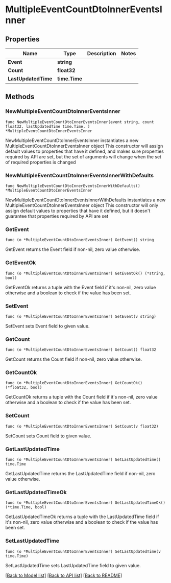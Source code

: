 # MultipleEventCountDtoInnerEventsInner

## Properties

Name | Type | Description | Notes
------------ | ------------- | ------------- | -------------
**Event** | **string** |  | 
**Count** | **float32** |  | 
**LastUpdatedTime** | **time.Time** |  | 

## Methods

### NewMultipleEventCountDtoInnerEventsInner

`func NewMultipleEventCountDtoInnerEventsInner(event string, count float32, lastUpdatedTime time.Time, ) *MultipleEventCountDtoInnerEventsInner`

NewMultipleEventCountDtoInnerEventsInner instantiates a new MultipleEventCountDtoInnerEventsInner object
This constructor will assign default values to properties that have it defined,
and makes sure properties required by API are set, but the set of arguments
will change when the set of required properties is changed

### NewMultipleEventCountDtoInnerEventsInnerWithDefaults

`func NewMultipleEventCountDtoInnerEventsInnerWithDefaults() *MultipleEventCountDtoInnerEventsInner`

NewMultipleEventCountDtoInnerEventsInnerWithDefaults instantiates a new MultipleEventCountDtoInnerEventsInner object
This constructor will only assign default values to properties that have it defined,
but it doesn't guarantee that properties required by API are set

### GetEvent

`func (o *MultipleEventCountDtoInnerEventsInner) GetEvent() string`

GetEvent returns the Event field if non-nil, zero value otherwise.

### GetEventOk

`func (o *MultipleEventCountDtoInnerEventsInner) GetEventOk() (*string, bool)`

GetEventOk returns a tuple with the Event field if it's non-nil, zero value otherwise
and a boolean to check if the value has been set.

### SetEvent

`func (o *MultipleEventCountDtoInnerEventsInner) SetEvent(v string)`

SetEvent sets Event field to given value.


### GetCount

`func (o *MultipleEventCountDtoInnerEventsInner) GetCount() float32`

GetCount returns the Count field if non-nil, zero value otherwise.

### GetCountOk

`func (o *MultipleEventCountDtoInnerEventsInner) GetCountOk() (*float32, bool)`

GetCountOk returns a tuple with the Count field if it's non-nil, zero value otherwise
and a boolean to check if the value has been set.

### SetCount

`func (o *MultipleEventCountDtoInnerEventsInner) SetCount(v float32)`

SetCount sets Count field to given value.


### GetLastUpdatedTime

`func (o *MultipleEventCountDtoInnerEventsInner) GetLastUpdatedTime() time.Time`

GetLastUpdatedTime returns the LastUpdatedTime field if non-nil, zero value otherwise.

### GetLastUpdatedTimeOk

`func (o *MultipleEventCountDtoInnerEventsInner) GetLastUpdatedTimeOk() (*time.Time, bool)`

GetLastUpdatedTimeOk returns a tuple with the LastUpdatedTime field if it's non-nil, zero value otherwise
and a boolean to check if the value has been set.

### SetLastUpdatedTime

`func (o *MultipleEventCountDtoInnerEventsInner) SetLastUpdatedTime(v time.Time)`

SetLastUpdatedTime sets LastUpdatedTime field to given value.



[[Back to Model list]](../README.md#documentation-for-models) [[Back to API list]](../README.md#documentation-for-api-endpoints) [[Back to README]](../README.md)


